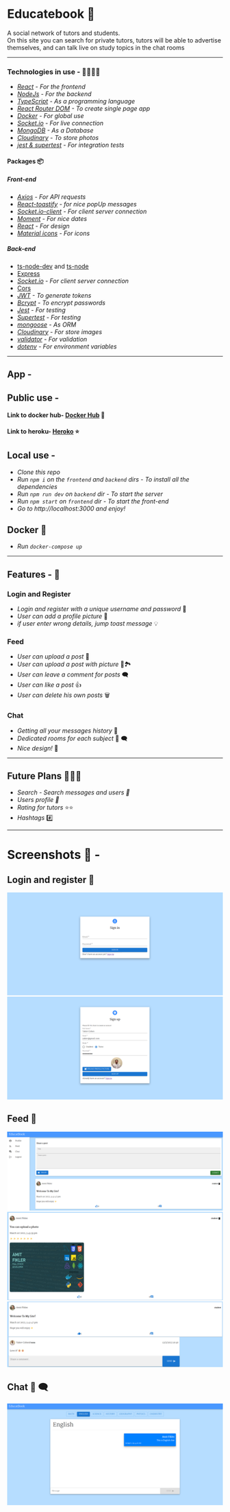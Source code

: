 # Educatebook 📖

A social network of tutors and students.  
On this site you can search for private tutors, tutors will be able to advertise themselves, and can talk live on study topics in the chat rooms

---

### Technologies in use - 👩‍💻👨‍💻

- _[React](https://reactjs.org/) - For the frontend_
- _[NodeJs](https://reactjs.org/) - For the backend_
- _[TypeScript](https://www.typescriptlang.org/) - As a programming language_
- _[React Router DOM](https://www.npmjs.com/package/react-router-dom) - To create single page app_
- _[Docker](https://www.docker.com/) - For global use_
- _[Socket.io](https://socket.io/) - For live connection_
- _[MongoDB](https://www.mongodb.com/) - As a Database_
- _[Cloudinary](https://cloudinary.com/) - To store photos_
- _[jest & supertest](https://www.npmjs.com/package/supertest) - For integration tests_

#### Packages 📦

##### Front-end

- _[Axios](https://www.npmjs.com/package/axios) - For API requests_
- _[React-toastify](https://fkhadra.github.io/react-toastify/introduction) - for nice popUp messages_
- _[Socket.io-client](https://socket.io/docs/v4/client-api/) - For client server connection_
- _[Moment](https://momentjs.com/) - For nice dates_
- _[React](https://mui.com/) - For design_
- _[Material icons](https://mui.com/components/material-icons/) - For icons_

##### Back-end

- [ts-node-dev](https://www.npmjs.com/package/ts-node-dev) and [ts-node](https://www.npmjs.com/package/ts-node)
- [Express](https://www.npmjs.com/package/express)
- _[Socket.io](https://socket.io/) - For client server connection_
- [Cors](https://www.npmjs.com/package/cors)
- _[JWT](https://jwt.io/) - To generate tokens_
- _[Bcrypt](https://www.npmjs.com/package/bcrypt) - To encrypt passwords_
- _[Jest](https://jestjs.io/docs/) - For testing_
- _[Supertest](https://www.npmjs.com/package/supertest) - For testing_
- _[mongoose](https://mongoosejs.com/) - As ORM_
- _[Cloudinary](https://cloudinary.com/) - For store images_
- _[validator](https://www.npmjs.com/package/validator) - For validation_
- _[dotenv](https://www.npmjs.com/package/dotenv) - For environment variables_

---

## App -

## Public use -

#### Link to docker hub- [Docker Hub](https://hub.docker.com/repository/docker/amitfikler/educatebook) 🐋

#### Link to heroku- [Heroko](https://educatebook.herokuapp.com/login) ⭐

## Local use -

- _Clone this repo_
- _Run `npm i` on the `frontend` and `backend` dirs - To install all the dependencies_
- _Run `npm run dev` on `backend` dir - To start the server_
- _Run `npm start` on `frontend` dir - To start the front-end_
- _Go to http://localhost:3000 and enjoy!_

## Docker 🐋
- _Run `docker-compose up`_

<!-- - _Docker - Run on root dir `docker build -t chat-app .` ➡ `docker run -dp 4000:4000 chat-app`_
- _Docker compose - Run on root dir `docker-compose up -d --build`_
- _Go to http://localhost:4000 and enjoy!_ -->

---

## Features - 💫

### Login and Register

- _Login and register with a unique username and password_ 👤
- _User can add a profile picture_ 🤳
- _if user enter wrong details, jump toast message_ 💡

### Feed

- _User can upload a post_ 📝
- _User can upload a post with picture_ 📝🏞️
- _User can leave a comment for posts_ 🗨️
- _User can like a post_ 👍
- _User can delete his own posts_ 🗑️

### Chat

- _Getting all your messages history_ 📅
- _Dedicated rooms for each subject_ 💬 🗨️
- _Nice design!_ 💅

---

## Future Plans 📅👩‍🚀

- _Search - Search messages and users 🔎_
- _Users profile 👥_
- _Rating for tutors_ ⭐⭐
- _Hashtags_ #️⃣

---

# Screenshots 📸 -

## Login and register 🔐

<img src="./ReadMeScreenshots/sign in.png"/>

<img src="./ReadMeScreenshots/sign up.png"/>

## Feed 📝

<img src="./ReadMeScreenshots/feed.png"/>
<img src="./ReadMeScreenshots/photo.png"/>
<img src="./ReadMeScreenshots/comment.png"/>

## Chat 💬 🗨️

<img src="./ReadMeScreenshots/chat.png"/>
